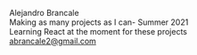 Alejandro Brancale <br />
Making as many projects as I can- Summer 2021 <br />
Learning React at the moment for these projects <br />
abrancale2@gmail.com 
